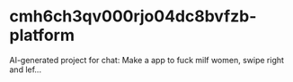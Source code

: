 # cmh6ch3qv000rjo04dc8bvfzb-platform
AI-generated project for chat: Make a app to fuck milf women, swipe right and lef...
